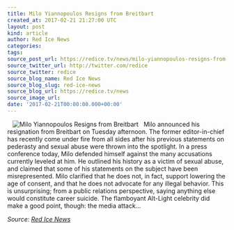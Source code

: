 ```yaml
---
title: Milo Yiannopoulos Resigns from Breitbart
created_at: 2017-02-21 21:27:00 UTC
layout: post
kind: article
author: Red Ice News
categories: 
tags: 
source_post_url: https://redice.tv/news/milo-yiannopoulos-resigns-from-breitbart
source_twitter_url: http://twitter.com/redice
source_twitter: redice
source_blog_name: Red Ice News
source_blog_slug: red-ice-news
source_blog_url: https://redice.tv/news
source_image_url: 
date: '2017-02-21T00:00:00.000+00:00'
---
```

<img align="left" hspace="12" alt="Milo Yiannopoulos Resigns from Breitbart" src="https://rdice.net/a/c/n/17/02212226-milo.9cd7b47f.jpg"> Milo announced his resignation from Breitbart on Tuesday afternoon. The former editor-in-chief has recently come under fire from all sides after his previous statements on pederasty and sexual abuse were thrown into the spotlight. In a press conference today, Milo defended himself against the many accusations currently leveled at him. He outlined his history as a victim of sexual abuse, and claimed that some of his statements on the subject have been misrepresented. Milo clarified that he does not, in fact, support lowering the age of consent, and that he does not advocate for any illegal behavior. This is unsurprising; from a public relations perspective, saying anything else would constitute career suicide. The flamboyant Alt-Light celebrity did make a good point, though: the media attack&#8230;<div class="">
    <i>Source: <a href="https://redice.tv/news">Red Ice News</a></i>
</div>
